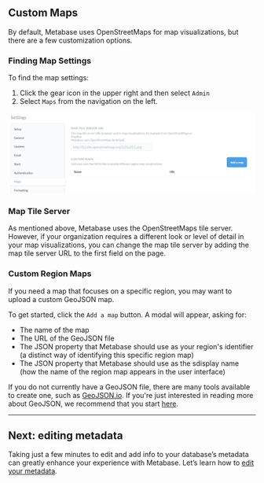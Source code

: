 ## Custom Maps

By default, Metabase uses OpenStreetMaps for map visualizations, but there are a few customization options.

### Finding Map Settings

To find the map settings:

1. Click the gear icon in the upper right and then select `Admin`
2. Select `Maps` from the navigation on the left.

![Map Settings](images/MapSettings.png)

### Map Tile Server

As mentioned above, Metabase uses the OpenStreetMaps tile server. However, if your organization requires a different look or level of detail in your map visualizations, you can change the map tile server by adding the map tile server URL to the first field on the page.

### Custom Region Maps

If you need a map that focuses on a specific region, you may want to upload a custom GeoJSON map. 

To get started, click the `Add a map` button. A modal will appear, asking for:

 * The name of the map
 * The URL of the GeoJSON file
 * The JSON property that Metabase should use as your region's identifier (a distinct way of identifying this specific region map) 
 * The JSON property that Metabase should use as the sdisplay name (how the name of the region map appears in the user interface)

If you do not currently have a GeoJSON file, there are many tools available to create one, such as [GeoJSON.io](geojson.io/). If you're just interested in reading more about GeoJSON, we recommend that you start [here](https://geojson.org/).

---

## Next: editing metadata
Taking just a few minutes to edit and add info to your database’s metadata can greatly enhance your experience with Metabase. Let’s learn how to [edit your metadata](03-metadata-editing.md).
